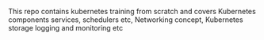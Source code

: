 This repo contains kubernetes training from scratch and covers Kubernetes components services, schedulers etc, Networking concept, Kubernetes storage logging and monitoring etc 
